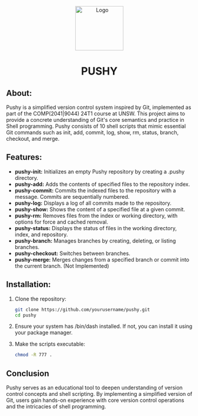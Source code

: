 <div class="Image" align="center">
  <img src="https://avatars.githubusercontent.com/u/18133?s=280&v=4" alt="Logo" width="130" height="120">
</div>
<h1 align="center">PUSHY</h1>

## About: 
Pushy is a simplified version control system inspired by Git, implemented as part of the COMP(2041|9044) 24T1 course at UNSW. This project aims to provide a concrete understanding of Git's core semantics and practice in Shell programming. Pushy consists of 10 shell scripts that mimic essential Git commands such as init, add, commit, log, show, rm, status, branch, checkout, and merge.

## Features: 
* **pushy-init:** Initializes an empty Pushy repository by creating a .pushy directory.
* **pushy-add:** Adds the contents of specified files to the repository index.
* **pushy-commit:** Commits the indexed files to the repository with a message. Commits are sequentially numbered.
* **pushy-log:** Displays a log of all commits made to the repository.
* **pushy-show:** Shows the content of a specified file at a given commit.
* **pushy-rm:** Removes files from the index or working directory, with options for force and cached removal.
* **pushy-status:** Displays the status of files in the working directory, index, and repository.
* **pushy-branch:** Manages branches by creating, deleting, or listing branches.
* **pushy-checkout:** Switches between branches.
* **pushy-merge:** Merges changes from a specified branch or commit into the current branch. (Not Implemented)

## Installation: 

1. Clone the repository:
   ```sh
   git clone https://github.com/yourusername/pushy.git
   cd pushy

2. Ensure your system has /bin/dash installed. If not, you can install it using your package manager.  

3. Make the scripts executable:
   ```sh
   chmod -R 777 .

## Conclusion
Pushy serves as an educational tool to deepen understanding of version control concepts and shell scripting. By implementing a simplified version of Git, users gain hands-on experience with core version control operations and the intricacies of shell programming.
